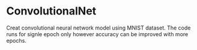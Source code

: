 # ConvolutionalNet
Creat convolutional neural network model using MNIST dataset. The code runs for signle epoch only however accuracy can be improved with more epochs.
